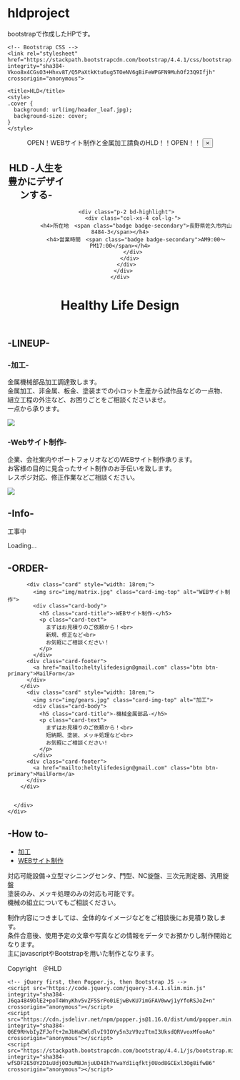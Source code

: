 # hldproject
bootstrapで作成したHPです。

<!doctype html>
<html lang="ja" class="gr__getbootstrap__com">
  <head>
    <!-- Required meta tags -->
    <meta charset="utf-8">
    <meta name="viewport" content="width=device-width, initial-scale=1, shrink-to-fit=no">

    <!-- Bootstrap CSS -->
    <link rel="stylesheet" href="https://stackpath.bootstrapcdn.com/bootstrap/4.4.1/css/bootstrap.min.css" integrity="sha384-Vkoo8x4CGsO3+Hhxv8T/Q5PaXtkKtu6ug5TOeNV6gBiFeWPGFN9MuhOf23Q9Ifjh" crossorigin="anonymous">

    <title>HLD</title>
    <style>
    .cover {
      background: url(img/header_leaf.jpg);
      background-size: cover;
    }
    </style>

  </head>
  <body>
<header>
  <div class="alert alert-info text-center mb-0 rounded-0
  alert-dismissible fade show">
    OPEN！WEBサイト制作と金属加工請負のHLD！！OPEN！！
    <button
     class="close" data-dismiss="alert">
      &times;
    </button>
  </div>


  <div class="container">
    <div class="d-flex bd-highlight mb-3">
      <div class="p-2 w-100 bd-highlight">
        <div class="row">
          <div class="col-xs-4 col-lg">
            <nav class="navbar navbar-expand-sm navbar-light">
              <div class="text-nowrap bd-highlight" style="width: 8rem;">
                <h1>HLD <span class="badge badge-info">-人生を豊かにデザインする-</span></h1>
              </div>
            </div>


        <div class="p-2 bd-highlight">
            <div class="col-xs-4 col-lg-">
              <h4>所在地　<span class="badge badge-secondary">長野県佐久市内山8484-3</span></h4>
              <h4>営業時間　<span class="badge badge-secondary">AM9:00～PM17:00</span></h4>
            </div>
          </div>
        </div>
      </div>
    </div>




  <div class="cover text-white text-center py-5">
    <h1 class="display-4 mb-4">Healthy Life Design</h1>
  </div>
</header>

<main>
<!-- LINEUP -->
<section class="py-5">
  <h2 class="text-center mb-5 ">-LINEUP-</h2>
  <div class="container">
    <div class="mb-5 row">
      <div class="col-sm-8">
        <h3>-加工-</h3>
        <p class="text-sm-left">金属機械部品加工調達致します。<br>
          金属加工、非金属、板金、塗装までの小ロット生産から試作品などの一点物、<dr>
          組立工程の外注など、お困りごとをご相談くださいませ。<br>
          一点から承ります。
           </p>
          </div>
          <div class="col-sm-4">
            <div class="shadow p-3 mb-5 bg-white rounded">
            <img src="img/drill.jpg" class="w-100 rounded-circle">
            </div>
          </div>
    </div>

  <div class="row">
    <div class="col-sm-8 order-sm-2">
      <h3>-Webサイト制作-</h3>
      <p class="text-sm-left">企業、会社案内やポートフォリオなどのWEBサイト制作承ります。<br>
        お客様の目的に見合ったサイト制作のお手伝いを致します。<br>
        レスポジ対応、修正作業などご相談ください。
         </p>
      </div>
      <div class="col-sm-4 order-sm-1">
        <div class="shadow p-3 mb-5 bg-white rounded">
        <img src="img/programming.jpg" class="w-100 rounded-circle">
        </div>
      </div>
  </div>
</div>

</section>

<!-- information -->
<section class=" bg-light text-center py-5">
  <h2 class="text-center mb-5">-Info-</h2>
  <div class="overflow-auto">
  <p>工事中</p>
  <div class="spinner-border m-5" role="status">
    <span class="sr-only">Loading...</span>
  </div>

  </div>


</section>

<!-- order -->


<section  class="text-center py-5">
<h2 class="mb-5">-ORDER-</h2>
  <div class="container">
      <div class="card-deck">

          <div class="card" style="width: 18rem;">
            <img src="img/matrix.jpg" class="card-img-top" alt="WEBサイト制作">
            <div class="card-body">
              <h5 class="card-title">-WEBサイト制作-</h5>
              <p class="card-text">
                まずはお見積りのご依頼から！<br>
                新規、修正など<br>
                お気軽にご相談ください！
              </p>
            </div>
          <div class="card-footer">
            <a href="mailto:heltylifedesign@gmail.com" class="btn btn-primary">MailForm</a>
          </div>
        </div>
          <div class="card" style="width: 18rem;">
            <img src="img/gears.jpg" class="card-img-top" alt="加工">
            <div class="card-body">
              <h5 class="card-title">-機械金属部品-</h5>
              <p class="card-text">
                まずはお見積りのご依頼から！<br>
                短納期、塗装、メッキ処理など<br>
                お気軽にご相談ください!
              </p>
            </div>
          <div class="card-footer">
            <a href="mailto:heltylifedesign@gmail.com" class="btn btn-primary">MailForm</a>
          </div>
        </div>


      </div>
    </div>
  </section>

<!-- how to -->
<section py-5>
  <h2 class="mb-5 bg-ligh text-center">-How to-</h2>
  <div class="container">
    <ul class="nav nav-tabs">
      <li class="nav-item"><a href="#kakou" class="nav-link active" data-toggle="tab">加工</a></li>
      <li class="nav-item"><a href="#web" class="nav-link" data-toggle="tab">WEBサイト制作</a></li>
    </ul>
    <div class="tab-content py-4">
        <div id="kakou" class="tab-pane active">
        <p class="text-center">対応可能設備→立型マシニングセンタ、門型、NC旋盤、三次元測定器、汎用旋盤<br>
                                塗装のみ、メッキ処理のみの対応も可能です。<br>
                                機械の組立についてもご相談ください。
        </p>
        </div>
        <div id="web" class="tab-pane">
          <p class="text-center">制作内容につきましては、全体的なイメージなどをご相談後にお見積り致します。<br>
            条件合意後、使用予定の文章や写真などの情報をデータでお預かりし制作開始となります。<br>
            主にjavascriptやBootstrapを用いた制作となります。
          </p>
        </div>
    </div>
  </div>
</section>



</main>

  <footer class="text-center text-muted py-4">
Copyright　＠HLD
  </footer>


  <!-- Optional JavaScript -->
    <!-- jQuery first, then Popper.js, then Bootstrap JS -->
    <script src="https://code.jquery.com/jquery-3.4.1.slim.min.js" integrity="sha384-J6qa4849blE2+poT4WnyKhv5vZF5SrPo0iEjwBvKU7imGFAV0wwj1yYfoRSJoZ+n" crossorigin="anonymous"></script>
    <script src="https://cdn.jsdelivr.net/npm/popper.js@1.16.0/dist/umd/popper.min.js" integrity="sha384-Q6E9RHvbIyZFJoft+2mJbHaEWldlvI9IOYy5n3zV9zzTtmI3UksdQRVvoxMfooAo" crossorigin="anonymous"></script>
    <script src="https://stackpath.bootstrapcdn.com/bootstrap/4.4.1/js/bootstrap.min.js" integrity="sha384-wfSDF2E50Y2D1uUdj0O3uMBJnjuUD4Ih7YwaYd1iqfktj0Uod8GCExl3Og8ifwB6" crossorigin="anonymous"></script>



<script>
  $(function(){
    'use strict'
    $('[data-toggle="tooltip"]'.tooltip());
  });
</script>

  </body>

</html>
